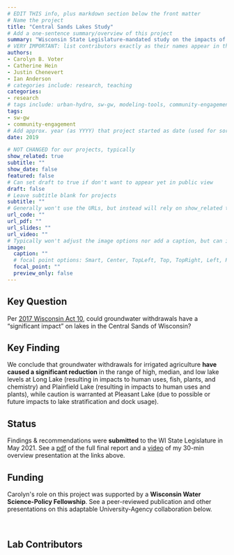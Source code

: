 ```yaml
---
# EDIT THIS info, plus markdown section below the front matter
# Name the project
title: "Central Sands Lakes Study"
# Add a one-sentence summary/overview of this project
summary: "Wisconsin State Legislature-mandated study on the impacts of groundwater withdrawals on lake ecosystems"
# VERY IMPORTANT: list contributors exactly as their names appear in the person's Author page (e.g., Carolyn B. Voter, Rachel Zobel)
authors:
- Carolyn B. Voter
- Catherine Hein
- Justin Chenevert
- Ian Anderson
# categories include: research, teaching
categories:
- research
# tags include: urban-hydro, sw-gw, modeling-tools, community-engagement
tags:
- sw-gw
- community-engagement
# Add approx. year (as YYYY) that project started as date (used for sorting)
date: 2019

# NOT CHANGED for our projects, typically
show_related: true
subtitle: ""
show_date: false
featured: false
# Can set draft to true if don't want to appear yet in public view
draft: false
# Leave subtitle blank for projects
subtitle: ""
# Generally won't use the URLs, but instead will rely on show_related true to display related publications and presentations. However, exceptions may occur (e.g., CSLS video).
url_code: ""
url_pdf: ""
url_slides: ""
url_video: ""
# Typically won't adjust the image options nor add a caption, but can if needed.
image:
  caption: ""
  # focal point options: Smart, Center, TopLeft, Top, TopRight, Left, Right, BottomLeft, Bottom, BottomRight
  focal_point: ""
  preview_only: false
---
```

## Key Question
Per [2017 Wisconsin Act 10](https://docs.legis.wisconsin.gov/2017/related/acts/10), could groundwater withdrawals have a “significant impact” on lakes in the Central Sands of Wisconsin?

## Key Finding
We conclude that groundwater withdrawals for irrigated agriculture **have caused a significant reduction** in the range of high, median, and low lake levels at Long Lake (resulting in impacts to human uses, fish, plants, and chemistry) and Plainfield Lake (resulting in impacts to human uses and plants), while caution is warranted at Pleasant Lake (due to possible or future impacts to lake stratification and dock usage).

## Status
Findings & recommendations were **submitted** to the WI State Legislature in May 2021. See a [pdf](https://zenodo.org/records/5708719) of the full final report and a [video](https://widnr.widen.net/view/video/aka5svaemi/DG_Central_Sands_Lakes_Study_Decision_Overview?u=kfkpym) of my 30-min overview presentation at the links above.

## Funding
Carolyn's role on this project was supported by a **Wisconsin Water Science-Policy Fellowship**. See a peer-reviewed publication and other presentations on this adaptable University-Agency collaboration below.

<br>

## Lab Contributors


